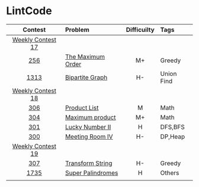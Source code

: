 # LintCode

|Contest | Problem | Difficuilty  | Tags |
| :------------:|:------------ |:---------------:| :-----|
| [Weekly Contest 17](https://www.lintcode.com/contest/96/) ||||
|[256](https://www.lintcode.com/problem/the-maximum-order//)|[The Maximum Order](https://github.com/wisdompeak/LintCode/tree/master/Greedy/256.The-Maximum-Order)|M+|Greedy|
|[1313](https://www.lintcode.com/problem/bipartite-graph/)|[Bipartite Graph](https://github.com/wisdompeak/LintCode/tree/master/Union_find/1313.Bipartite-Graph)|H-|Union Find|
| [Weekly Contest 18](https://www.lintcode.com/contest/97/) ||||
|[306](https://www.lintcode.com/problem/product-list)|[Product List](https://github.com/wisdompeak/LintCode/tree/master/Math/306.Product-List)|M|Math|
|[304](https://www.lintcode.com/problem/maximum-product)|[Maximum product](https://github.com/wisdompeak/LintCode/tree/master/Math/304.Maximum-product)|M+|Math|
|[301](https://www.lintcode.com/problem/lucky-number-ii/)|[Lucky Number II](https://github.com/wisdompeak/LintCode/tree/master/DFS/301.Lucky-Number-II)|H|DFS,BFS|
|[300](https://www.lintcode.com/problem/meeting-room-iv)|[Meeting Room IV](https://github.com/wisdompeak/LintCode/tree/master/DP/300.Meeting-Room-IV)|H-|DP,Heap|
| [Weekly Contest 19](https://www.lintcode.com/contest/98/) ||||
|[307](https://www.lintcode.com/problem/transform-string/)|[Transform String](https://github.com/wisdompeak/LintCode/tree/master/Greedy/307.Transform-String)|H-|Greedy|
|[1735](https://www.lintcode.com/problem/super-palindromes/)|[Super Palindromes](https://github.com/wisdompeak/LintCode/tree/master/Others/1735.Super-Palindromes)|H|Others|
||||
